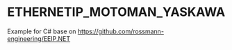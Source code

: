 # ETHERNETIP_MOTOMAN_YASKAWA
Example for C#
base on https://github.com/rossmann-engineering/EEIP.NET
